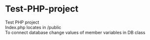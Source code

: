 # Test-PHP-project
Test PHP project\
Index.php locates in /public\
To connect database change values of member variables in DB class